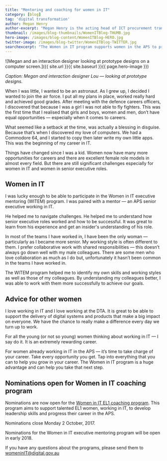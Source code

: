 ```yaml
---
title: "Mentoring and coaching for women in IT"
category: [blog]
tag: 'digital transformation'
author: Megan Henry
author-excerpt: "Megan Henry is the acting head of ICT procurement transformation at the DTA."
thumbnail: /images/blog-thumbnails/WomenITBlog-THUMB.jpg
hero-image: /images/blog-content/WomenITBlog-HERO.jpg
twitter-image: /images/blog-twitter/WomenITBlog-TWITTER.jpg
searchexcerpt: "The Women in IT program supports women in the APS to progress their career in IT. Megan Henry talks about her experience and why working in IT is rewarding."
---
```


![Megan and an interaction designer looking at prototype designs on a computer screen.]({{ site.url }}{{ site.baseurl }}{{ page.hero-image }})

*Caption: Megan and interaction designer Lou &mdash; looking at prototype designs.*

When I was little, I wanted to be an astronaut. As I grew up, I decided I wanted to join the air force. I put all my plans in place, worked really hard and achieved good grades. After meeting with the defence careers officers, I discovered that because I was a girl I was not able to fly fighters. This was the first time that I realised that girls and boys, women and men, don’t have equal opportunities &mdash; especially when it comes to careers.

What seemed like a setback at the time, was actually a blessing in disguise. Because that’s when I discovered my love of computers. We had a Commodore 64, and I started to copy then later write my own little apps. This was the beginning of my career in IT.

Things have changed since I was a kid. Women now have many more opportunities for careers and there are excellent female role models in almost every field. But there are still significant challenges especially for women in IT and women in senior executive roles.
<h2>Women in IT</h2>
I was lucky enough to be able to participate in the Women in IT executive mentoring (WITEM) program. I was paired with a mentor &mdash; an APS senior executive working in IT.

He helped me to navigate challenges. He helped me to understand how senior executive roles worked and how to be successful. It was great to learn from his experience and get an insider's understanding of his role.

In most of the teams I have worked in, I have been the only woman &mdash; particularly as I became more senior. My working style is often different to them. I prefer collaborative work with shared responsibilities &mdash; this doesn’t always go down well with my male colleagues. There are some men who love collaboration as much as I do but, unfortunately it hasn’t been common in the teams I have worked in.

The WITEM program helped me to identify my own skills and working styles as well as those of my colleagues. By understanding my colleagues better, I was able to work with them more successfully to achieve our goals.
<h2>Advice for other women</h2>
I love working in IT and I love working at the DTA. It is great to be able to support the delivery of digital systems and products that make a big impact on everyone. We have the chance to really make a difference every day we turn up to work.

For all the young (or not so young) women thinking about working in IT &mdash; I say do it. It is an extremely rewarding career.

For women already working in IT in the APS &mdash; it’s time to take charge of your career. Take every opportunity you get. Tap into everything that you can to help you grow in your career. The Women in IT program is a huge advantage and can help you take that next step.
<h2>Nominations open for Women in IT coaching program</h2>
Nominations are now open for the <a href="https://www.dta.gov.au/what-we-do/policies-and-programs/women-in-it/">Women in IT EL1 coaching program</a>. This program aims to support talented EL1 women, working in IT, to develop leadership skills and progress their career in the APS.

Nominations close Monday 2 October, 2017.

Nominations for the Women in IT executive mentoring program will be open in early 2018.

If you have any questions about the programs, please send them to <a href="mailto:womeninIT@digital.gov.au">womeninIT@digital.gov.au</a>
